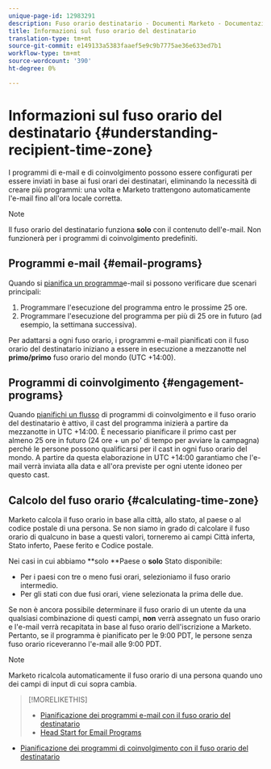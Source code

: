 ```yaml
---
unique-page-id: 12983291
description: Fuso orario destinatario - Documenti Marketo - Documentazione prodotto
title: Informazioni sul fuso orario del destinatario
translation-type: tm+mt
source-git-commit: e149133a5383faaef5e9c9b7775ae36e633ed7b1
workflow-type: tm+mt
source-wordcount: '390'
ht-degree: 0%

---
```



# Informazioni sul fuso orario del destinatario {#understanding-recipient-time-zone}

I programmi di e-mail e di coinvolgimento possono essere configurati per essere inviati in base ai fusi orari dei destinatari, eliminando la necessità di creare più programmi: una volta e Marketo trattengono automaticamente l&#39;e-mail fino all&#39;ora locale corretta.

>[!NOTE]
>
>Il fuso orario del destinatario funziona **solo** con il contenuto dell&#39;e-mail. Non funzionerà per i programmi di coinvolgimento predefiniti.

## Programmi e-mail {#email-programs}

Quando si [pianifica un programma](schedule-email-programs-with-recipient-time-zone.md)e-mail si possono verificare due scenari principali:

1. Programmare l&#39;esecuzione del programma entro le prossime 25 ore.
1. Programmare l&#39;esecuzione del programma per più di 25 ore in futuro (ad esempio, la settimana successiva).

Per adattarsi a ogni fuso orario, i programmi e-mail pianificati con il fuso orario del destinatario iniziano a essere in esecuzione a mezzanotte nel **primo/primo** fuso orario del mondo (UTC +14:00).

## Programmi di coinvolgimento {#engagement-programs}

Quando [pianifichi un flusso](../../../../../product-docs/email-marketing/drip-nurturing/engagement-program-streams/set-stream-cadence/schedule-engagement-programs-with-recipient-time-zone.md) di programmi di coinvolgimento e il fuso orario del destinatario è attivo, il cast del programma inizierà a partire da mezzanotte in UTC +14:00. È necessario pianificare il primo cast per almeno 25 ore in futuro (24 ore + un po&#39; di tempo per avviare la campagna) perché le persone possono qualificarsi per il cast in ogni fuso orario del mondo. A partire da questa elaborazione in UTC +14:00 garantiamo che l&#39;e-mail verrà inviata alla data e all&#39;ora previste per ogni utente idoneo per questo cast.

## Calcolo del fuso orario {#calculating-time-zone}

Marketo calcola il fuso orario in base alla città, allo stato, al paese o al codice postale di una persona. Se non siamo in grado di calcolare il fuso orario di qualcuno in base a questi valori, torneremo ai campi Città inferta, Stato inferto, Paese ferito e Codice postale.

Nei casi in cui abbiamo **solo **Paese o **solo** Stato disponibile:

* Per i paesi con tre o meno fusi orari, selezioniamo il fuso orario intermedio.
* Per gli stati con due fusi orari, viene selezionata la prima delle due.

Se non è ancora possibile determinare il fuso orario di un utente da una qualsiasi combinazione di questi campi, **non** verrà assegnato un fuso orario e l&#39;e-mail verrà recapitata in base al fuso orario dell&#39;iscrizione a Marketo. Pertanto, se il programma è pianificato per le 9:00 PDT, le persone senza fuso orario riceveranno l&#39;e-mail alle 9:00 PDT.

>[!NOTE]
>
>Marketo ricalcola automaticamente il fuso orario di una persona quando uno dei campi di input di cui sopra cambia.

>[!MORELIKETHIS]
>
>* [Pianificazione dei programmi e-mail con il fuso orario del destinatario](schedule-email-programs-with-recipient-time-zone.md)
>* [Head Start for Email Programs](../../../../../product-docs/email-marketing/email-programs/email-program-actions/head-start-for-email-programs.md)

   >
   >
* [Pianificazione dei programmi di coinvolgimento con il fuso orario del destinatario](../../../../../product-docs/email-marketing/drip-nurturing/engagement-program-streams/set-stream-cadence/schedule-engagement-programs-with-recipient-time-zone.md)

>



